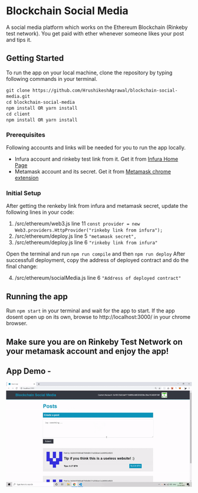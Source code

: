 # Blockchain Social Media

A social media platform which works on the Ethereum Blockchain (Rinkeby test network). You get paid with ether whenever someone likes your post and tips it.

## Getting Started

To run the app on your local machine, clone the repository by typing following commands in your terminal.
```
git clone https://github.com/HrushikeshAgrawal/blockchain-social-media.git
cd blockchain-social-media
npm install OR yarn install
cd client
npm install OR yarn install
```

### Prerequisites

Following accounts and links will be needed for you to run the app locally.
- Infura account and rinkeby test link from it. Get it from [Infura Home Page](https://infura.io/)
- Metamask account and its secret. Get it from [Metamask chrome extension](https://chrome.google.com/webstore/detail/metamask/nkbihfbeogaeaoehlefnkodbefgpgknn?hl=en)

### Initial Setup

After getting the renkeby link from infura and metamask secret, update the following lines in your code:
1. /src/ethereum/web3.js line 11 `const provider = new Web3.providers.HttpProvider("rinkeby link from infura");`
2. /src/ethereum/deploy.js line 5 `"metamask secret",`
3. /src/ethereum/deploy.js line 6 `"rinkeby link from infura"`

Open the terminal and run `npm run compile` and then `npm run deploy`
After successfull deployment, copy the address of deployed contract and do the final change:

4. /src/ethereum/socialMedia.js line 6 `"Address of deployed contract"`

## Running the app

Run `npm start` in your terminal and wait for the app to start.
If the app dosent open up on its own, browse to http://localhost:3000/ in your chrome browser.

## Make sure you are on Rinkeby Test Network on your metamask account and enjoy the app!

## App Demo - 
![Gif not supported...](public/demo.gif)
